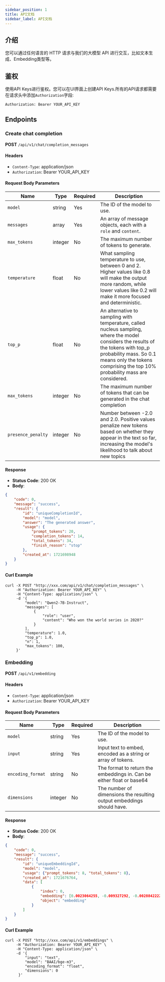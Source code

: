 ```yaml
---
sidebar_position: 1
title: API文档
sidebar_label: API文档
---
```


## 介绍

您可以通过任何语言的 HTTP 请求与我们的大模型 API 进行交互，比如文本生成、Embedding类型等。

## 鉴权

使用API Keys进行鉴权。您可以在UI界面上创建API Keys.所有的API请求都需要在请求头中添加`Authorization`字段:
```http
Authorization: Bearer YOUR_API_KEY
```

## Endpoints

### Create chat completion

**POST** `/api/v1/chat/completion_messages`


#### Headers

- `Content-Type`: application/json
- `Authorization`: Bearer YOUR_API_KEY

#### Request Body Parameters

| Name          | Type    | Required | Description                                                  |
|---------------|---------|----------|--------------------------------------------------------------|
| `model`       | string  | Yes      | The ID of the model to use.                                  |
| `messages`    | array   | Yes      | An array of message objects, each with a `role` and `content`. |
| `max_tokens`  | integer | No       | The maximum number of tokens to generate.                    |
| `temperature` | float   | No       | What sampling temperature to use, between 0 and 2. Higher values like 0.8 will make the output more random, while lower values like 0.2 will make it more focused and deterministic.                                       |
| `top_p`       | float   | No       | An alternative to sampling with temperature, called nucleus sampling, where the model considers the results of the tokens with top_p probability mass. So 0.1 means only the tokens comprising the top 10% probability mass are considered.   |
| `max_tokens`  | integer   | No       | The maximum number of tokens that can be generated in the chat completion             |
| `presence_penalty`  | integer   | No       | Number between -2.0 and 2.0. Positive values penalize new tokens based on whether they appear in the text so far, increasing the model's likelihood to talk about new topics                   |



#### Response

- **Status Code**: 200 OK
- **Body**:

```json
{
    "code": 0,
    "message": "success",
    "result": {
        "id": "uniqueCompletionId",
        "model": "model",
        "answer": "The generated answer",
        "usage": {
            "prompt_tokens": 20,
            "completion_tokens": 14,
            "total_tokens": 34,
            "finish_reason": "stop"
        },
        "created_at": 1721698948
    }
}

```

#### Curl Example

```curl
curl -X POST "http://xxx.com/api/v1/chat/completion_messages" \
     -H "Authorization: Bearer YOUR_API_KEY" \
     -H "Content-Type: application/json" \
     -d '{
         "model": "Qwen2-7B-Instruct",
         "messages": [
             {
                 "role": "user",
                 "content": "Who won the world series in 2020?"
             }
         ],
         "temperature": 1.0,
         "top_p": 1.0,
         "n": 1,
         "max_tokens": 100,
     }'
```

### Embedding

**POST** `/api/v1/embedding`

#### Headers

- `Content-Type`: application/json
- `Authorization`: Bearer YOUR_API_KEY

#### Request Body Parameters

| Name          | Type    | Required | Description                              |
|---------------|---------|----------|------------------------------------------|
| `model`       | string  | Yes      | The ID of the model to use.              |
| `input`       | string   | Yes      | Input text to embed, encoded as a string or array of tokens.                             |
| `encoding_format`  | string | No       | The format to return the embeddings in. Can be either float or base64|
| `dimensions` | integer   | No       | The number of dimensions the resulting output embeddings should have.                    |


#### Response

- **Status Code**: 200 OK
- **Body**:

```json
{
    "code": 0,
    "message": "success",
    "result": {
        "id": "uniqueEmbeddingId",
        "model": "model",
        "usage": {"prompt_tokens": 8, "total_tokens": 8},
        "created_at": 1721676764,
        "data": [
            {
                "index": 0,
                "embedding": [0.0023064255, -0.009327292, -0.0028842222],
                "object": "embedding"
            }
        ]
    }
}

```

#### Curl Example

```curl
curl -X POST "http://xxx.com/api/v1/embeddings" \
     -H "Authorization: Bearer YOUR_API_KEY" \
     -H "Content-Type: application/json" \
     -d '{
         "input": "text",
         "model": "BAAI/bge-m3",
         "encoding_format": "float",
         "dimensions": 0
      }'
```
